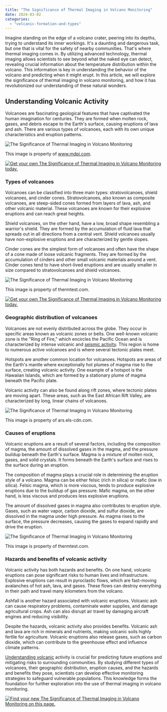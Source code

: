```yaml
---
title: "The Significance of Thermal Imaging in Volcano Monitoring"
date: 2024-03-02
categories: 
  - "volcanic-formation-and-types"
---
```


Imagine standing on the edge of a volcano crater, peering into its depths, trying to understand its inner workings. It's a daunting and dangerous task, but one that is vital for the safety of nearby communities. That's where thermal imaging comes in. By utilizing advanced technology, thermal imaging allows scientists to see beyond what the naked eye can detect, revealing crucial information about the temperature distribution within the volcano. This information is key in understanding the behavior of the volcano and predicting when it might erupt. In this article, we will explore the significance of thermal imaging in volcano monitoring, and how it has revolutionized our understanding of these natural wonders.

## Understanding Volcanic Activity

Volcanoes are fascinating geological features that have captivated the human imagination for centuries. They are formed when molten rock, gases, and debris escape to the Earth's surface, causing eruptions of lava and ash. There are various types of volcanoes, each with its own unique characteristics and eruption patterns.

![The Significance of Thermal Imaging in Volcano Monitoring](images/the-significance-of-thermal-imaging-in-volcano-monitoring-1024x746.jpg "The Significance of Thermal Imaging in Volcano Monitoring")

This image is property of www.mdpi.com.

[![Get your own The Significance of Thermal Imaging in Volcano Monitoring today.](images/visit-official-website-yellow-42-14.png "Get your own The Significance of Thermal Imaging in Volcano Monitoring today.")](https://www.hawaiitours.com/?ref=poolboy17 "Get your own The Significance of Thermal Imaging in Volcano Monitoring today.")

### Types of volcanoes

Volcanoes can be classified into three main types: stratovolcanoes, shield volcanoes, and cinder cones. Stratovolcanoes, also known as composite volcanoes, are steep-sided cones formed from layers of lava, ash, and other volcanic material. These volcanoes are known for their explosive eruptions and can reach great heights.

Shield volcanoes, on the other hand, have a low, broad shape resembling a warrior's shield. They are formed by the accumulation of fluid lava that spreads out in all directions from a central vent. Shield volcanoes usually have non-explosive eruptions and are characterized by gentle slopes.

Cinder cones are the simplest form of volcanoes and often have the shape of a cone made of loose volcanic fragments. They are formed by the accumulation of cinders and other small volcanic materials around a vent. Cinder cones tend to have short-lived eruptions and are usually smaller in size compared to stratovolcanoes and shield volcanoes.

![The Significance of Thermal Imaging in Volcano Monitoring](images/the-significance-of-thermal-imaging-in-volcano-monitoring-1.jpg "The Significance of Thermal Imaging in Volcano Monitoring")

This image is property of thermtest.com.

[![Get your own The Significance of Thermal Imaging in Volcano Monitoring today.](images/visit-official-website-blue-grey-3.png "Get your own The Significance of Thermal Imaging in Volcano Monitoring today.")](https://www.hawaiitours.com/?ref=poolboy17 "Get your own The Significance of Thermal Imaging in Volcano Monitoring today.")

### Geographic distribution of volcanoes

Volcanoes are not evenly distributed across the globe. They occur in specific areas known as volcanic zones or belts. One well-known volcanic zone is the "Ring of Fire," which encircles the Pacific Ocean and is characterized by intense volcanic and [seismic activity](https://magmamatters.com/the-art-and-science-of-volcano-monitoring/ "The Art and Science of Volcano Monitoring"). This region is home to numerous active volcanoes and is where several tectonic plates meet.

Hotspots are another common location for volcanoes. Hotspots are areas of the Earth's mantle where exceptionally hot plumes of magma rise to the surface, creating volcanic activity. One example of a hotspot is the Hawaiian Islands, which are formed by a stationary plume of magma beneath the Pacific plate.

Volcanic activity can also be found along rift zones, where tectonic plates are moving apart. These areas, such as the East African Rift Valley, are characterized by long, linear chains of volcanoes.

![The Significance of Thermal Imaging in Volcano Monitoring](images/the-significance-of-thermal-imaging-in-volcano-monitoring-2.jpg "The Significance of Thermal Imaging in Volcano Monitoring")

This image is property of ars.els-cdn.com.

### Causes of eruptions

Volcanic eruptions are a result of several factors, including the composition of magma, the amount of dissolved gases in the magma, and the pressure buildup beneath the Earth's surface. Magma is a mixture of molten rock, gases, and solid crystals. It forms beneath the Earth's surface and rises to the surface during an eruption.

The composition of magma plays a crucial role in determining the eruption style of a volcano. Magma can be either felsic (rich in silica) or mafic (low in silica). Felsic magma, which is more viscous, tends to produce explosive eruptions due to the buildup of gas pressure. Mafic magma, on the other hand, is less viscous and produces less explosive eruptions.

The amount of dissolved gases in magma also contributes to eruption style. Gases, such as water vapor, carbon dioxide, and sulfur dioxide, are dissolved in the magma under high pressure. As magma rises to the surface, the pressure decreases, causing the gases to expand rapidly and drive the eruption.

![The Significance of Thermal Imaging in Volcano Monitoring](images/the-significance-of-thermal-imaging-in-volcano-monitoring-3-1024x576.jpg "The Significance of Thermal Imaging in Volcano Monitoring")

This image is property of thermtest.com.

### Hazards and benefits of volcanic activity

Volcanic activity has both hazards and benefits. On one hand, volcanic eruptions can pose significant risks to human lives and infrastructure. Explosive eruptions can result in pyroclastic flows, which are fast-moving avalanches of hot ash, lava, and gases. These flows can destroy everything in their path and travel many kilometers from the volcano.

Ashfall is another hazard associated with volcanic eruptions. Volcanic ash can cause respiratory problems, contaminate water supplies, and damage agricultural crops. Ash can also disrupt air travel by damaging aircraft engines and reducing visibility.

Despite the hazards, volcanic activity also provides benefits. Volcanic ash and lava are rich in minerals and nutrients, making volcanic soils highly fertile for agriculture. Volcanic eruptions also release gases, such as carbon dioxide, which can contribute to the greenhouse effect and influence climate patterns.

[Understanding volcanic](https://magmamatters.com/understanding-volcanic-formation-a-comprehensive-guide/ "Understanding Volcanic Formation: A Comprehensive Guide") activity is crucial for predicting future eruptions and mitigating risks to surrounding communities. By studying different types of volcanoes, their geographic distribution, eruption causes, and the hazards and benefits they pose, scientists can develop effective monitoring strategies to safeguard vulnerable populations. This knowledge forms the foundation for further exploration into the use of thermal imaging in volcano monitoring.

[![Find your new The Significance of Thermal Imaging in Volcano Monitoring on this page.](images/visit-official-website-blue-2.png "Find your new The Significance of Thermal Imaging in Volcano Monitoring on this page.")](https://www.hawaiitours.com/?ref=poolboy17 "Find your new The Significance of Thermal Imaging in Volcano Monitoring on this page.")
